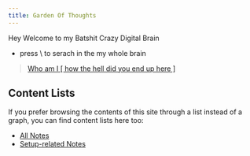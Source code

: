 ```yaml
---
title: Garden Of Thoughts
---
```

Hey Welcome to my Batshit Crazy Digital Brain

- press \ to serach in the my whole brain

> [Who am I [ how the hell did you end up here ]](notes/aboutme.md)

## Content Lists

If you prefer browsing the contents of this site through a list instead of a graph, you can find content lists here too:

- [All Notes](/notes)
- [Setup-related Notes](/tags/setup)

